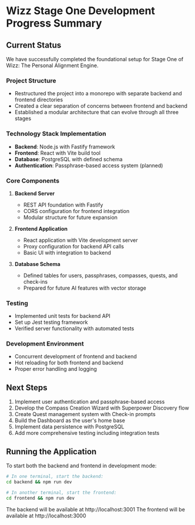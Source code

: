 # Wizz Stage One Development Progress Summary

## Current Status

We have successfully completed the foundational setup for Stage One of Wizz: The Personal Alignment Engine.

### Project Structure
- Restructured the project into a monorepo with separate backend and frontend directories
- Created a clear separation of concerns between frontend and backend
- Established a modular architecture that can evolve through all three stages

### Technology Stack Implementation
- **Backend**: Node.js with Fastify framework
- **Frontend**: React with Vite build tool
- **Database**: PostgreSQL with defined schema
- **Authentication**: Passphrase-based access system (planned)

### Core Components
1. **Backend Server**
   - REST API foundation with Fastify
   - CORS configuration for frontend integration
   - Modular structure for future expansion

2. **Frontend Application**
   - React application with Vite development server
   - Proxy configuration for backend API calls
   - Basic UI with integration to backend

3. **Database Schema**
   - Defined tables for users, passphrases, compasses, quests, and check-ins
   - Prepared for future AI features with vector storage

### Testing
- Implemented unit tests for backend API
- Set up Jest testing framework
- Verified server functionality with automated tests

### Development Environment
- Concurrent development of frontend and backend
- Hot reloading for both frontend and backend
- Proper error handling and logging

## Next Steps

1. Implement user authentication and passphrase-based access
2. Develop the Compass Creation Wizard with Superpower Discovery flow
3. Create Quest management system with Check-in prompts
4. Build the Dashboard as the user's home base
5. Implement data persistence with PostgreSQL
6. Add more comprehensive testing including integration tests

## Running the Application

To start both the backend and frontend in development mode:

```bash
# In one terminal, start the backend:
cd backend && npm run dev

# In another terminal, start the frontend:
cd frontend && npm run dev
```

The backend will be available at http://localhost:3001
The frontend will be available at http://localhost:3000